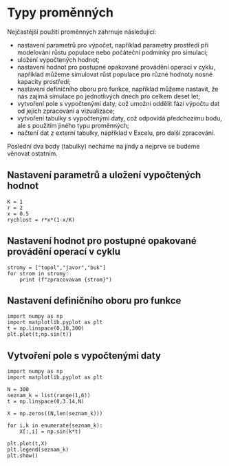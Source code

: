 # Typy proměnných

Nejčastější použití proměnných zahrnuje následující:

* nastavení parametrů pro výpočet, například parametry prostředí při modelování růstu populace nebo počáteční podmínky pro simulaci;
* uložení vypočtených hodnot;
* nastavení hodnot pro postupné opakované provádění operací v cyklu, například můžeme simulovat růst populace pro různé hodnoty nosné kapacity prostředí;
* nastavení definičního oboru pro funkce, například můžeme nastavit, že nás zajímá simulace po jednotlivých dnech pro celkem deset let;
* vytvoření pole s vypočtenými daty, což umožní oddělit fázi výpočtu dat od jejich zpracování a vizualizace;
* vytvoření tabulky s vypočtenými daty, což odpovídá předchozímu bodu, ale s použitím jiného typu proměnných;
* načtení dat z externí tabulky, například v Excelu, pro další zpracování.

Poslední dva body (tabulky) necháme na jindy a nejprve se budeme věnovat ostatním.

## Nastavení parametrů a uložení vypočtených hodnot

```{python}
K = 1
r = 2
x = 0.5
rychlost = r*x*(1-x/K)
```

## Nastavení hodnot pro postupné opakované provádění operací v cyklu

```{python}
stromy = ["topol","javor","buk"]
for strom in stromy:
    print (f"zpracovavam {strom}")
```

## Nastavení definičního oboru pro funkce

```{python}
import numpy as np
import matplotlib.pyplot as plt
t = np.linspace(0,10,300)
plt.plot(t,np.sin(t))
```

## Vytvoření pole s vypočtenými daty

```
import numpy as np
import matplotlib.pyplot as plt

N = 300
seznam_k = list(range(1,6))
t = np.linspace(0,3.14,N)

X = np.zeros((N,len(seznam_k)))

for i,k in enumerate(seznam_k):
    X[:,i] = np.sin(k*t)

plt.plot(t,X)
plt.legend(seznam_k)
plt.show()


```
 